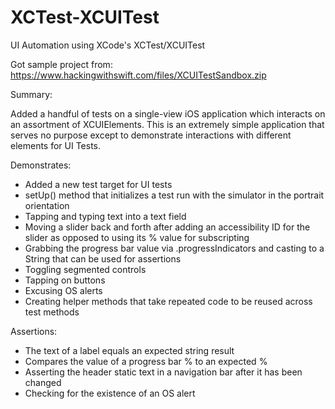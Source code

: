 # XCTest-XCUITest
UI Automation using XCode's XCTest/XCUITest

Got sample project from: https://www.hackingwithswift.com/files/XCUITestSandbox.zip

Summary:

Added a handful of tests on a single-view iOS application which interacts on an assortment of XCUIElements. This is an extremely simple application that serves no purpose except to demonstrate interactions with different elements for UI Tests.

Demonstrates:
* Added a new test target for UI tests
* setUp() method that initializes a test run with the simulator in the portrait orientation
* Tapping and typing text into a text field
* Moving a slider back and forth after adding an accessibility ID for the slider as opposed to using its % value for subscripting
* Grabbing the progress bar value via .progressIndicators and casting to a String that can be used for assertions
* Toggling segmented controls
* Tapping on buttons
* Excusing OS alerts
* Creating helper methods that take repeated code to be reused across test methods


Assertions:
* The text of a label equals an expected string result
* Compares the value of a progress bar % to an expected %
* Asserting the header static text in a navigation bar after it has been changed
* Checking for the existence of an OS alert
